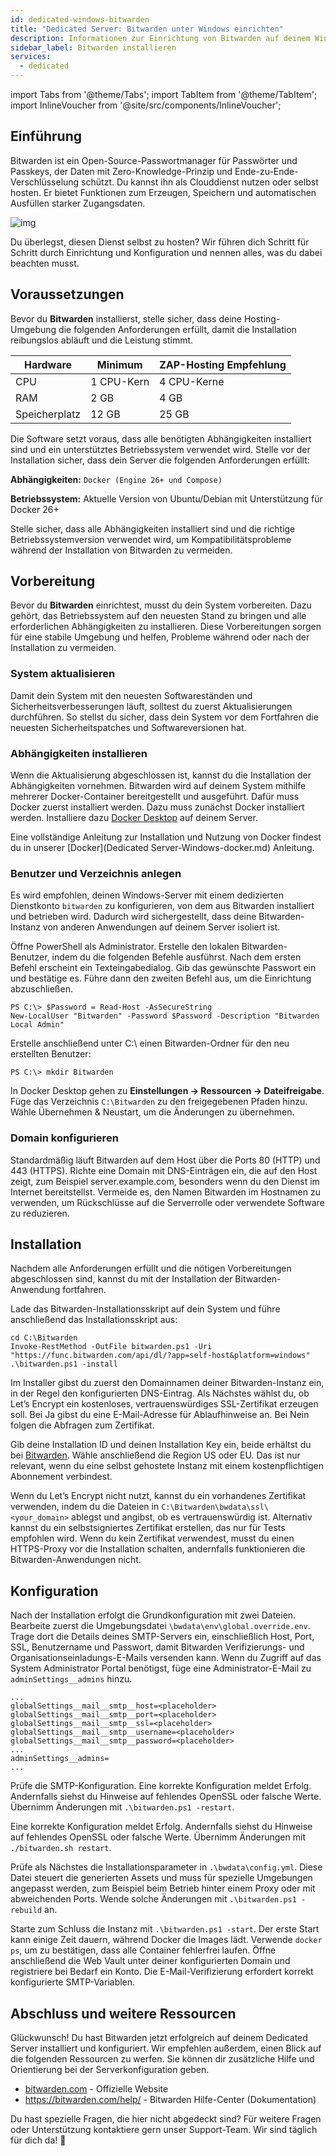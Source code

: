 ```yaml
---
id: dedicated-windows-bitwarden
title: "Dedicated Server: Bitwarden unter Windows einrichten"
description: Informationen zur Einrichtung von Bitwarden auf deinem Windows Dedicated Server von ZAP-Hosting - ZAP-Hosting.com Dokumentation
sidebar_label: Bitwarden installieren
services:
  - dedicated
---
```


import Tabs from '@theme/Tabs';
import TabItem from '@theme/TabItem';
import InlineVoucher from '@site/src/components/InlineVoucher';

## Einführung

Bitwarden ist ein Open-Source-Passwortmanager für Passwörter und Passkeys, der Daten mit Zero-Knowledge-Prinzip und Ende-zu-Ende-Verschlüsselung schützt. Du kannst ihn als Clouddienst nutzen oder selbst hosten. Er bietet Funktionen zum Erzeugen, Speichern und automatischen Ausfüllen starker Zugangsdaten. 

![img](https://screensaver01.zap-hosting.com/index.php/s/RwKmstAct5kNQwB/preview)

Du überlegst, diesen Dienst selbst zu hosten? Wir führen dich Schritt für Schritt durch Einrichtung und Konfiguration und nennen alles, was du dabei beachten musst.

<InlineVoucher />



## Voraussetzungen

Bevor du **Bitwarden** installierst, stelle sicher, dass deine Hosting-Umgebung die folgenden Anforderungen erfüllt, damit die Installation reibungslos abläuft und die Leistung stimmt.

| Hardware   | Minimum       | ZAP-Hosting Empfehlung |
| ---------- | ------------- | ---------------------- |
| CPU        | 1 CPU-Kern   | 4 CPU-Kerne           |
| RAM        | 2 GB          | 4 GB                   |
| Speicherplatz | 12 GB      | 25 GB                  |

Die Software setzt voraus, dass alle benötigten Abhängigkeiten installiert sind und ein unterstütztes Betriebssystem verwendet wird. Stelle vor der Installation sicher, dass dein Server die folgenden Anforderungen erfüllt:

**Abhängigkeiten:** `Docker (Engine 26+ und Compose)` 

**Betriebssystem:** Aktuelle Version von Ubuntu/Debian mit Unterstützung für Docker 26+

Stelle sicher, dass alle Abhängigkeiten installiert sind und die richtige Betriebssystemversion verwendet wird, um Kompatibilitätsprobleme während der Installation von Bitwarden zu vermeiden.



## Vorbereitung

Bevor du **Bitwarden** einrichtest, musst du dein System vorbereiten. Dazu gehört, das Betriebssystem auf den neuesten Stand zu bringen und alle erforderlichen Abhängigkeiten zu installieren. Diese Vorbereitungen sorgen für eine stabile Umgebung und helfen, Probleme während oder nach der Installation zu vermeiden.


### System aktualisieren
Damit dein System mit den neuesten Softwareständen und Sicherheitsverbesserungen läuft, solltest du zuerst Aktualisierungen durchführen. So stellst du sicher, dass dein System vor dem Fortfahren die neuesten Sicherheitspatches und Softwareversionen hat.

### Abhängigkeiten installieren
Wenn die Aktualisierung abgeschlossen ist, kannst du die Installation der Abhängigkeiten vornehmen. Bitwarden wird auf deinem System mithilfe mehrerer Docker-Container bereitgestellt und ausgeführt. Dafür muss Docker zuerst installiert werden. Dazu muss zunächst Docker installiert werden. Installiere dazu [Docker Desktop](https://docs.docker.com/desktop/setup/install/windows-install/) auf deinem Server.


Eine vollständige Anleitung zur Installation und Nutzung von Docker findest du in unserer [Docker](Dedicated Server-Windows-docker.md) Anleitung.



### Benutzer und Verzeichnis anlegen

Es wird empfohlen, deinen Windows-Server mit einem dedizierten Dienstkonto `bitwarden` zu konfigurieren, von dem aus Bitwarden installiert und betrieben wird. Dadurch wird sichergestellt, dass deine Bitwarden-Instanz von anderen Anwendungen auf deinem Server isoliert ist.

Öffne PowerShell als Administrator. Erstelle den lokalen Bitwarden-Benutzer, indem du die folgenden Befehle ausführst. Nach dem ersten Befehl erscheint ein Texteingabedialog. Gib das gewünschte Passwort ein und bestätige es. Führe dann den zweiten Befehl aus, um die Einrichtung abzuschließen.

```
PS C:\> $Password = Read-Host -AsSecureString
New-LocalUser "Bitwarden" -Password $Password -Description "Bitwarden Local Admin"
```

Erstelle anschließend unter C:\ einen Bitwarden-Ordner für den neu erstellten Benutzer:

```
PS C:\> mkdir Bitwarden
```

In Docker Desktop gehen zu **Einstellungen → Ressourcen → Dateifreigabe**. Füge das Verzeichnis `C:\Bitwarden` zu den freigegebenen Pfaden hinzu. Wähle Übernehmen & Neustart, um die Änderungen zu übernehmen.



### Domain konfigurieren

Standardmäßig läuft Bitwarden auf dem Host über die Ports 80 (HTTP) und 443 (HTTPS). Richte eine Domain mit DNS-Einträgen ein, die auf den Host zeigt, zum Beispiel server.example.com, besonders wenn du den Dienst im Internet bereitstellst. Vermeide es, den Namen Bitwarden im Hostnamen zu verwenden, um Rückschlüsse auf die Serverrolle oder verwendete Software zu reduzieren.




## Installation
Nachdem alle Anforderungen erfüllt und die nötigen Vorbereitungen abgeschlossen sind, kannst du mit der Installation der Bitwarden-Anwendung fortfahren.

Lade das Bitwarden-Installationsskript auf dein System und führe anschließend das Installationsskript aus:

```
cd C:\Bitwarden
Invoke-RestMethod -OutFile bitwarden.ps1 -Uri "https://func.bitwarden.com/api/dl/?app=self-host&platform=windows"
.\bitwarden.ps1 -install
```

Im Installer gibst du zuerst den Domainnamen deiner Bitwarden-Instanz ein, in der Regel den konfigurierten DNS-Eintrag. Als Nächstes wählst du, ob Let’s Encrypt ein kostenloses, vertrauenswürdiges SSL-Zertifikat erzeugen soll. Bei Ja gibst du eine E-Mail-Adresse für Ablaufhinweise an. Bei Nein folgen die Abfragen zum Zertifikat. 

Gib deine Installation ID und deinen Installation Key ein, beide erhältst du bei [Bitwarden](https://bitwarden.com/host). Wähle anschließend die Region US oder EU. Das ist nur relevant, wenn du eine selbst gehostete Instanz mit einem kostenpflichtigen Abonnement verbindest. 

Wenn du Let’s Encrypt nicht nutzt, kannst du ein vorhandenes Zertifikat verwenden, indem du die Dateien in `C:\Bitwarden\bwdata\ssl\<your_domain>` ablegst und angibst, ob es vertrauenswürdig ist. Alternativ kannst du ein selbstsigniertes Zertifikat erstellen, das nur für Tests empfohlen wird. Wenn du kein Zertifikat verwendest, musst du einen HTTPS-Proxy vor die Installation schalten, andernfalls funktionieren die Bitwarden-Anwendungen nicht.



## Konfiguration

Nach der Installation erfolgt die Grundkonfiguration mit zwei Dateien. Bearbeite zuerst die Umgebungsdatei `\bwdata\env\global.override.env`. Trage dort die Details deines SMTP-Servers ein, einschließlich Host, Port, SSL, Benutzername und Passwort, damit Bitwarden Verifizierungs- und Organisationseinladungs-E-Mails versenden kann. Wenn du Zugriff auf das System Administrator Portal benötigst, füge eine Administrator-E-Mail zu `adminSettings__admins` hinzu.

```
...
globalSettings__mail__smtp__host=<placeholder>
globalSettings__mail__smtp__port=<placeholder>
globalSettings__mail__smtp__ssl=<placeholder>
globalSettings__mail__smtp__username=<placeholder>
globalSettings__mail__smtp__password=<placeholder>
...
adminSettings__admins=
...
```

Prüfe die SMTP-Konfiguration. Eine korrekte Konfiguration meldet Erfolg. Andernfalls siehst du Hinweise auf fehlendes OpenSSL oder falsche Werte. Übernimm Änderungen mit `.\bitwarden.ps1 -restart`.

Eine korrekte Konfiguration meldet Erfolg. Andernfalls siehst du Hinweise auf fehlendes OpenSSL oder falsche Werte. Übernimm Änderungen mit `./bitwarden.sh restart`.

Prüfe als Nächstes die Installationsparameter in `.\bwdata\config.yml`. Diese Datei steuert die generierten Assets und muss für spezielle Umgebungen angepasst werden, zum Beispiel beim Betrieb hinter einem Proxy oder mit abweichenden Ports. Wende solche Änderungen mit `.\bitwarden.ps1 -rebuild` an.

Starte zum Schluss die Instanz mit `.\bitwarden.ps1 -start`. Der erste Start kann einige Zeit dauern, während Docker die Images lädt. Verwende `docker ps`, um zu bestätigen, dass alle Container fehlerfrei laufen. Öffne anschließend die Web Vault unter deiner konfigurierten Domain und registriere bei Bedarf ein Konto. Die E-Mail-Verifizierung erfordert korrekt konfigurierte SMTP-Variablen.

## Abschluss und weitere Ressourcen

Glückwunsch! Du hast Bitwarden jetzt erfolgreich auf deinem Dedicated Server installiert und konfiguriert. Wir empfehlen außerdem, einen Blick auf die folgenden Ressourcen zu werfen. Sie können dir zusätzliche Hilfe und Orientierung bei der Serverkonfiguration geben.

- [bitwarden.com](https://bitwarden.com/) - Offizielle Website
- https://bitwarden.com/help/ - Bitwarden Hilfe-Center (Dokumentation)

Du hast spezielle Fragen, die hier nicht abgedeckt sind? Für weitere Fragen oder Unterstützung kontaktiere gern unser Support-Team. Wir sind täglich für dich da! 🙂
